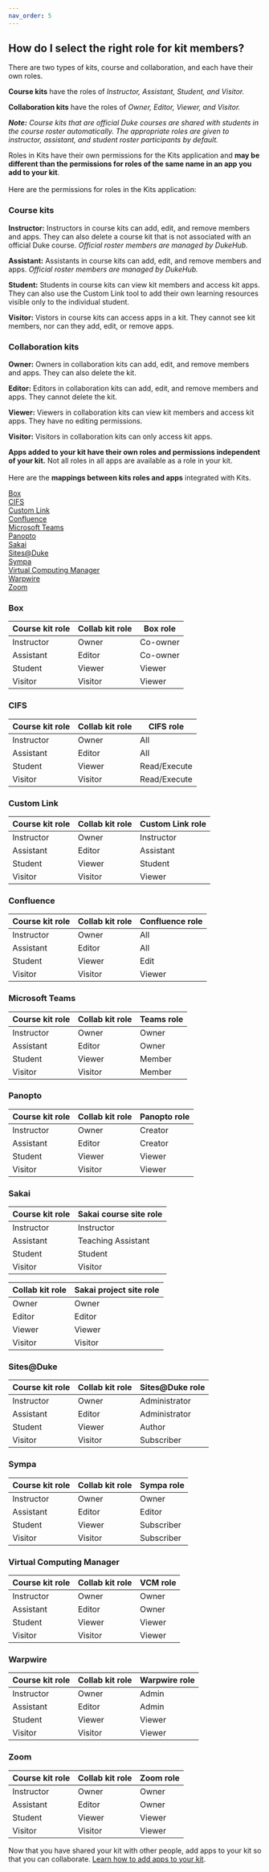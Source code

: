 ```yaml
---
nav_order: 5
---
```

## How do I select the right role for kit members?<br>

There are two types of kits, course and collaboration, and each have their own roles.

**Course kits** have the roles of *Instructor, Assistant, Student, and Visitor.*

**Collaboration kits** have the roles of *Owner, Editor, Viewer, and Visitor.*

**_Note:_** *Course kits that are official Duke courses are shared with students in the course roster automatically. The appropriate roles are given to instructor, assistant, and student roster participants by default.*

Roles in Kits have their own permissions for the Kits application and **may be different than the permissions for roles of the same name in an app you add to your kit**.  <br><br>Here are the permissions for roles in the Kits application:

### Course kits<br>

**Instructor:** Instructors in course kits can add, edit, and remove members and apps. They can also delete a course kit that is not associated with an official Duke course.  *Official roster members are managed by DukeHub.*

**Assistant:** Assistants in course kits can add, edit, and remove members and apps.  *Official roster members are managed by DukeHub.*

**Student:** Students in course kits can view kit members and access kit apps. They can also use the Custom Link tool to add their own learning resources visible only to the individual student.

**Visitor:** Vistors in course kits can access apps in a kit.  They cannot see kit members, nor can they add, edit, or remove apps.

### Collaboration kits<br>

**Owner:** Owners in collaboration kits can add, edit, and remove members and apps. They can also delete the kit.

**Editor:** Editors in collaboration kits can add, edit, and remove members and apps. They cannot delete the kit.

**Viewer:** Viewers in collaboration kits can view kit members and access kit apps. They have no editing permissions.

**Visitor:**  Visitors in collaboration kits can only access kit apps.

**Apps added to your kit have their own roles and permissions independent of your kit.**  Not all roles in all apps are available as a role in your kit.  <br><br> Here are the **mappings between kits roles and apps** integrated with Kits.

[Box](#box)<br>
[CIFS](#cifs)<br>
[Custom Link](#custom-link)<br>
[Confluence](#confluence)<br>
[Microsoft Teams](#microsoft-teams)<br>
[Panopto](#panopto)<br>
[Sakai](#sakai)<br>
[Sites@Duke](#sitesduke)<br>
[Sympa](#sympa)<br>
[Virtual Computing Manager](#virtual-computing-manager)<br>
[Warpwire](#warpwire)<br>
[Zoom](#zoom)

### Box<br>

|  Course kit role |  Collab kit role |  Box role |
|---|---|---|
| Instructor  | Owner  | Co-owner  |
| Assistant  | Editor  | Co-owner  |
| Student  | Viewer  | Viewer  |
| Visitor  | Visitor | Viewer  |

### CIFS<br>

|  Course kit role |  Collab kit role |  CIFS role |
|---|---|---|
| Instructor | Owner   | All  |
| Assistant  | Editor | All  |
| Student | Viewer  | Read/Execute  |
| Visitor  | Visitor  | Read/Execute  |

### Custom Link<br>

|  Course kit role |  Collab kit role |  Custom Link role |
|---|---|---|
| Instructor  | Owner   | Instructor  |
| Assistant  | Editor  | Assistant  |
| Student  | Viewer  | Student  |
| Visitor  | Visitor  | Viewer  |

### Confluence<br>

|  Course kit role |  Collab kit role |  Confluence role |
|---|---|---|
| Instructor | Owner  | All  |
| Assistant  | Editor | All  |
| Student | Viewer |  Edit  |
| Visitor  | Visitor | Viewer  |

### Microsoft Teams<br>

|  Course kit role |  Collab kit role |  Teams role |
|---|---|---|
| Instructor  | Owner   | Owner  |
| Assistant  | Editor | Owner  |
| Student  | Viewer  |  Member |
| Visitor  | Visitor  | Member  |

### Panopto<br>

|  Course kit role |  Collab kit role |  Panopto role |
|---|---|---|
| Instructor | Owner   | Creator  |
| Assistant  | Editor | Creator  |
| Student | Viewer  | Viewer |
| Visitor  | Visitor  | Viewer  |

### Sakai<br>

| Course kit role |  Sakai course site role |
|---|---|
| Instructor  | Instructor  |
| Assistant  | Teaching Assistant  |
| Student  | Student  |
| Visitor  | Visitor  |

|  Collab kit role | Sakai project site role  |
|---|---|
| Owner  | Owner  |
| Editor  | Editor  |
| Viewer  | Viewer |
| Visitor  | Visitor  |

### Sites@Duke<br>

|  Course kit role |  Collab kit role |  Sites@Duke role |
|---|---|---|
|  Instructor |Owner   | Administrator  |
| Assistant  |  Editor | Administrator  |
|  Student | Viewer  |  Author |
| Visitor  | Visitor  | Subscriber  |

### Sympa<br>

|  Course kit role |  Collab kit role |  Sympa role |
|---|---|---|
|  Instructor |Owner   | Owner  |
| Assistant  |  Editor | Editor  |
|  Student | Viewer  |  Subscriber |
| Visitor  | Visitor  | Subscriber  |

### Virtual Computing Manager<br>

|  Course kit role |  Collab kit role |  VCM role |
|---|---|---|
|  Instructor |Owner   | Owner  |
| Assistant  |  Editor | Owner  |
|  Student | Viewer  |  Viewer |
| Visitor  | Visitor  | Viewer  |

### Warpwire<br>

|  Course kit role |  Collab kit role |  Warpwire role |
|---|---|---|
|  Instructor |Owner   | Admin  |
| Assistant  |  Editor | Admin  |
|  Student | Viewer  |  Viewer |
| Visitor  | Visitor  | Viewer  |

### Zoom<br>

|  Course kit role |  Collab kit role |  Zoom role |
|---|---|---|
|  Instructor |Owner   | Owner  |
| Assistant  |  Editor | Owner  |
|  Student | Viewer  |  Viewer |
| Visitor  | Visitor  | Viewer  |


Now that you have shared your kit with other people, add apps to your kit so that you can collaborate.  [Learn how to add apps to your kit](/how-do-i-add-apps-to-my-kit.md).
